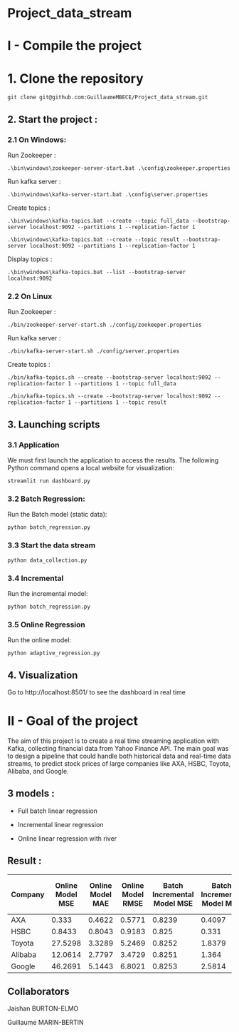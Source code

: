 # Project_data_stream

# I - Compile the project

  # 1. Clone the repository

```shell
git clone git@github.com:GuillaumeMBECE/Project_data_stream.git
```

## 2. Start the project :

### 2.1 On Windows:

Run Zookeeper :

```shell 
.\bin\windows\zookeeper-server-start.bat .\config\zookeeper.properties 
```

Run kafka server :

```shell
.\bin\windows\kafka-server-start.bat .\config\server.properties 
```


Create topics :

```shell 
.\bin\windows\kafka-topics.bat --create --topic full_data --bootstrap-server localhost:9092 --partitions 1 --replication-factor 1 
```

  
```shell 
.\bin\windows\kafka-topics.bat --create --topic result --bootstrap-server localhost:9092 --partitions 1 --replication-factor 1 
```

Display topics :

```shell 
.\bin\windows\kafka-topics.bat --list --bootstrap-server localhost:9092 
```

### 2.2 On Linux

Run Zookeeper :

```shell 
./bin/zookeeper-server-start.sh ./config/zookeeper.properties 
```

Run kafka server :

```shell 
./bin/kafka-server-start.sh ./config/server.properties 
```

Create topics :

```shell 
./bin/kafka-topics.sh --create --bootstrap-server localhost:9092 --replication-factor 1 --partitions 1 --topic full_data 
```


```shell 
./bin/kafka-topics.sh --create --bootstrap-server localhost:9092 --replication-factor 1 --partitions 1 --topic result 
```

## 3. Launching scripts

### 3.1 Application

We must first launch the application to access the results. The following Python command opens a local website for visualization:

```shell 
streamlit run dashboard.py 
```

### 3.2 Batch Regression:

Run the Batch model (static data):

```shell 
python batch_regression.py 
```

### 3.3 Start the data stream

```shell 
python data_collection.py 
```

### 3.4 Incremental

Run the incremental model:

```shell 
python batch_regression.py 
```

### 3.5 Online Regression

Run the online model:

```shell 
python adaptive_regression.py 
```

## 4. Visualization

Go to http://localhost:8501/ to see the dashboard in real time

# II - Goal of the project

The aim of this project is to create a real time streaming application with Kafka, collecting financial data from Yahoo Finance API. The main goal was to design a pipeline that could handle both historical data and real-time data streams, to predict stock prices of large companies like AXA, HSBC, Toyota, Alibaba, and Google.

## 3 models :

- Full batch linear regression

- Incremental linear regression

- Online linear regression with river

## Result :


| Company  | Online Model MSE | Online Model MAE | Online Model RMSE | Batch Incremental Model MSE | Batch Incremental Model MAE | Batch Incremental Model RMSE | Batch Model MSE | Batch Model MAE | Batch Model RMSE |
|----------|------------------|------------------|-------------------|----------------------------|-----------------------------|------------------------------|-----------------|-----------------|------------------|
| AXA      | 0.333            | 0.4622           | 0.5771            | 0.8239                     | 0.4097                      | 0.6789                       | 0.3016          | 0.3189          | 0.5492           |
| HSBC     | 0.8433           | 0.8043           | 0.9183            | 0.825                      | 0.331                       | 0.6806                       | 0.2305          | 0.3195          | 0.4801           |
| Toyota   | 27.5298          | 3.3289           | 5.2469            | 0.8252                     | 1.8379                      | 0.681                        | 6.3021          | 0.3197          | 2.5104           |
| Alibaba  | 12.0614          | 2.7797           | 3.4729            | 0.8251                     | 1.364                       | 0.6808                       | 3.6192          | 0.3196          | 1.9024           |
| Google   | 46.2691          | 5.1443           | 6.8021            | 0.8253                     | 2.5814                      | 0.6812                       | 12.7031         | 0.3197          | 3.5641           |




## Collaborators

Jaishan BURTON-ELMO

Guillaume MARIN-BERTIN